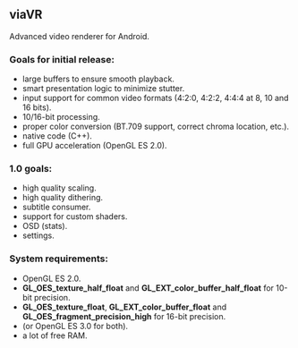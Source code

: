 ## viaVR ##
Advanced video renderer for Android.

### Goals for initial release:
- large buffers to ensure smooth playback.
- smart presentation logic to minimize stutter.
- input support for common video formats (4:2:0, 4:2:2, 4:4:4 at 8, 10 and 16 bits).
- 10/16-bit processing.
- proper color conversion (BT.709 support, correct chroma location, etc.).
- native code (C++).
- full GPU acceleration (OpenGL ES 2.0).

### 1.0 goals:
- high quality scaling.
- high quality dithering.
- subtitle consumer.
- support for custom shaders.
- OSD (stats).
- settings.

### System requirements:
- OpenGL ES 2.0.
- **GL_OES_texture_half_float** and **GL_EXT_color_buffer_half_float** for 10-bit precision.
- **GL_OES_texture_float**, **GL_EXT_color_buffer_float** and **GL_OES_fragment_precision_high** for 16-bit precision.
- (or OpenGL ES 3.0 for both).
- a lot of free RAM.

